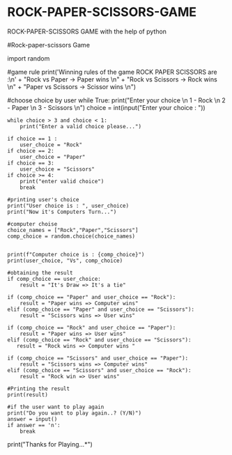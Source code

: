# ROCK-PAPER-SCISSORS-GAME
ROCK-PAPER-SCISSORS GAME with the help of python

#Rock-paper-scissors Game 

import random

#game rule
print('Winning rules of the game ROCK PAPER SCISSORS are :\n'
      + "Rock vs Paper -> Paper wins \n"
      + "Rock vs Scissors -> Rock wins \n"
      + "Paper vs Scissors -> Scissor wins \n")

#choose choice by user
while True:
    print("Enter your choice \n 1 - Rock \n 2 - Paper \n 3 - Scissors \n")
    choice = int(input("Enter your choice : "))

    while choice > 3 and choice < 1:
        print("Enter a valid choice please...")
    
    if choice == 1 :
        user_choice = "Rock"
    if choice == 2:
        user_choice = "Paper"
    if choice == 3:
        user_choice = "Scissors"
    if choice >= 4:
        print("enter valid choice")
        break
    
    #printing user's choice
    print("User choice is : ", user_choice)
    print("Now it's Computers Turn...")

    #computer choise
    choice_names = ["Rock","Paper","Scissors"]
    comp_choice = random.choice(choice_names)

    
    print(f"Computer choice is : {comp_choice}")
    print(user_choice, "Vs", comp_choice)

    #obtaining the result 
    if comp_choice == user_choice:
        result = "It's Draw => It's a tie"

    if (comp_choice == "Paper" and user_choice == "Rock"):
        result = "Paper wins => Computer wins"
    elif (comp_choice == "Paper" and user_choice == "Scissors"):
        result = "Scissors wins => User wins"

    if (comp_choice == "Rock" and user_choice == "Paper"):
        result = "Paper wins => User wins"
    elif (comp_choice == "Rock" and user_choice == "Scissors"):
       result = "Rock wins => Computer wins "

    if (comp_choice == "Scissors" and user_choice == "Paper"):
        result = "Scissors wins => Computer wins"
    elif (comp_choice == "Scissors" and user_choice == "Rock"):
        result = "Rock win => User wins"
    
    #Printing the result
    print(result)
    
    #if the user want to play again
    print("Do you want to play again..? (Y/N)")
    answer = input()
    if answer == 'n':
        break
    
print("Thanks for Playing...*")
